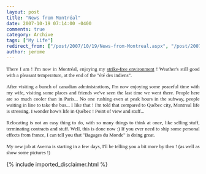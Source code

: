```yaml
---
layout: post
title: "News from Montréal"
date: 2007-10-19 07:14:00 -0400
comments: true
category: Archive
tags: ["My Life"]
redirect_from: ["/post/2007/10/19/News-from-Montreal.aspx", "/post/2007/10/19/news-from-montreal.aspx"]
author: jerome
---
```

<!-- more -->
<p align="justify">
<font face="Verdana" size="2">There I am ! I&#39;m now in Montr&eacute;al, enjoying my <a href="http://www.cnn.com/2007/WORLD/europe/10/18/french.strikes/index.html?iref=newssearch">strike-free environment</a>&nbsp;! Weather&#39;s still good with a pleasant temperature,&nbsp;at the end of the &quot;&eacute;t&eacute; des indiens&quot;.</font> 
</p>
<p align="justify">
<font face="Verdana" size="2">After&nbsp;visiting a bunch of canadian administrations,&nbsp;I&#39;m now enjoying some peaceful time with my wife, visiting some places and friends we&#39;ve&nbsp;seen the last time we went there. People here are so much cooler than in Paris... No one&nbsp;rushing even at peak hours in the subway, people waiting in line to take&nbsp;the bus... I like that ! I&#39;m told that compared to Qu&eacute;bec city, Montreal life is stressing. I wonder how&#39;s life in Qu&eacute;bec ! Point of&nbsp;view and stuff...&nbsp;</font> 
</p>
<p align="justify">
<font face="Verdana" size="2">Relocating is not an easy thing to do, with so many things to think at once, like selling stuff, terminating contracts and stuff. Well, this is done now :) If you ever need to ship some personal effects from france, I can tell you&nbsp;that &quot;Bagages du Monde&quot; is doing great. </font>
</p>
<p align="justify">
<font face="Verdana" size="2">My new job&nbsp;at Averna&nbsp;is starting in a few days, I&#39;ll be telling you&nbsp;a bit more by then ! (as well as show some pictures !)</font> 
</p>

{% include imported_disclaimer.html %}
